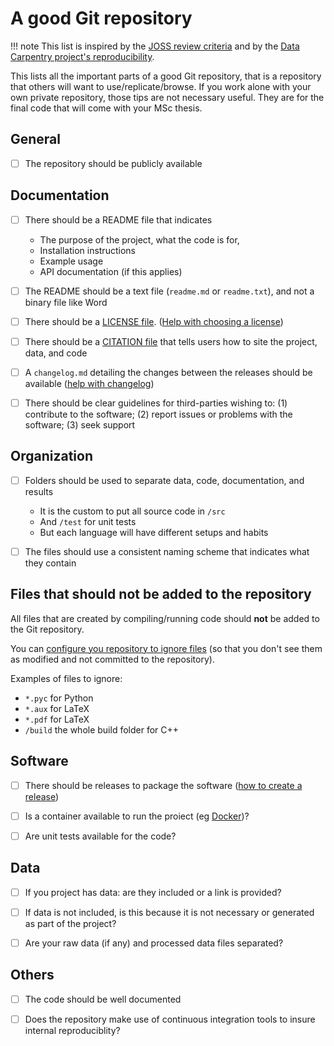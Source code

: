 
# A good Git repository

!!! note
    This list is inspired by the [JOSS review criteria](https://joss.readthedocs.io/en/latest/review_criteria.html#review-items) and by the [Data Carpentry project's reproducibility](https://github.com/datacarpentry/rr-intro/blob/gh-pages/checklist.md).

This lists all the important parts of a good Git repository, that is a repository that others will want to use/replicate/browse.
If you work alone with your own private repository, those tips are not necessary useful.
They are for the final code that will come with your MSc thesis.

## General
- [ ] The repository should be publicly available


## Documentation

- [ ] There should be a README file that indicates 
  
    - The purpose of the project, what the code is for,
    - Installation instructions
    - Example usage
    - API documentation (if this applies)

- [ ] The README should be a text file (`readme.md` or `readme.txt`), and not a binary file like Word
- [ ] There should be a [LICENSE file](https://docs.github.com/en/repositories/managing-your-repositorys-settings-and-features/customizing-your-repository/licensing-a-repository). ([Help with choosing a license](https://choosealicense.com))
- [ ] There should be a [CITATION file](https://docs.github.com/en/repositories/managing-your-repositorys-settings-and-features/customizing-your-repository/about-citation-files) that tells users how to site the project, data, and code
- [ ] A `changelog.md` detailing the changes between the releases should be available ([help with changelog](https://keepachangelog.com/en/))
- [ ] There should be clear guidelines for third-parties wishing to: (1) contribute to the software; (2) report issues or problems with the software; (3) seek support


## Organization

- [ ] Folders should be used to separate data, code, documentation, and results

    - It is the custom to put all source code in `/src`
    - And `/test` for unit tests
    - But each language will have different setups and habits
- [ ] The files should use a consistent naming scheme that indicates what they contain


## Files that should **not** be added to the repository

All files that are created by compiling/running code should **not** be added to the Git repository.

You can [configure you repository to ignore files](https://docs.github.com/en/get-started/getting-started-with-git/ignoring-files) (so that you don't see them as modified and not committed to the repository).

Examples of files to ignore:

  - `*.pyc` for Python 
  - `*.aux` for LaTeX
  - `*.pdf` for LaTeX
  - `/build` the whole build folder for C++



## Software

- [ ] There should be releases to package the software ([how to create a release](https://docs.github.com/en/repositories/releasing-projects-on-github/about-releases))
- [ ] Is a container available to run the proiect (eg [Docker](https://www.docker.com/))?
- [ ] Are unit tests available for the code?


## Data

- [ ] If you project has data: are they included or a link is provided?
- [ ] If data is not included, is this because it is not necessary or generated as part of the project?
- [ ] Are your raw data (if any) and processed data files separated?


## Others

- [ ] The code should be well documented
- [ ] Does the repository make use of continuous integration tools to insure internal reproduciblity?



